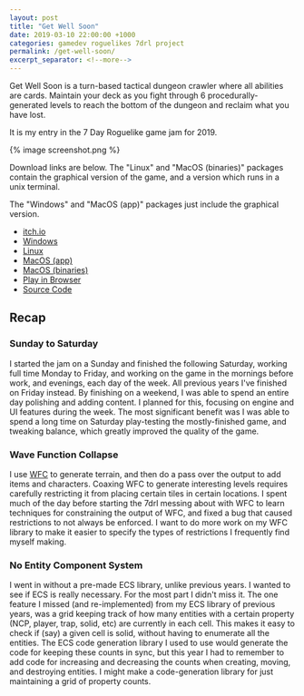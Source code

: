 ```yaml
---
layout: post
title: "Get Well Soon"
date: 2019-03-10 22:00:00 +1000
categories: gamedev roguelikes 7drl project
permalink: /get-well-soon/
excerpt_separator: <!--more-->
---
```


Get Well Soon is a turn-based tactical dungeon crawler where all abilities are cards.
Maintain your deck as you fight through 6 procedurally-generated levels to
reach the bottom of the dungeon and reclaim what you have lost.

It is my entry in the 7 Day Roguelike game jam for 2019.

{% image screenshot.png %}

Download links are below.
The "Linux" and "MacOS (binaries)" packages contain the graphical version of the game,
and a version which runs in a unix terminal.

The "Windows" and "MacOS (app)" packages just include the graphical version.

- [itch.io](https://gridbugs.itch.io/get-well-soon)
- [Windows](https://files.gridbugs.org/get-well-soon-windows-x86_64-7drl.zip)
- [Linux](https://files.gridbugs.org/get-well-soon-linux-x86_64-7drl.zip)
- [MacOS (app)](https://files.gridbugs.org/GetWellSoon-7drl.dmg)
- [MacOS (binaries)](https://files.gridbugs.org/get-well-soon-macos-x86_64-7drl.zip)
- [Play in Browser](https://games.gridbugs.org/get-well-soon/7drl/)
- [Source Code](https://github.com/stevebob/gws/tree/7drl)

<!--more-->

## Recap

### Sunday to Saturday

I started the jam on a Sunday and finished the following Saturday, working full
time Monday to Friday, and working on the game in the mornings before work, and
evenings, each day of the week. All previous years I've finished on Friday
instead. By finishing on a weekend, I was able to spend an entire day polishing
and adding content. I planned for this, focusing on engine and UI features
during the week. The most significant benefit was I was able to spend a long
time on Saturday play-testing the mostly-finished game, and tweaking balance,
which greatly improved the quality of the game.

### Wave Function Collapse

I use [WFC](/wave-function-collapse) to generate terrain, and then do a pass
over the output to add items and characters. Coaxing WFC to generate
interesting levels requires carefully restricting it from placing certain tiles
in certain locations. I spent much of the day before starting the 7drl messing
about with WFC to learn techniques for constraining the output of WFC, and fixed
a bug that caused restrictions to not always be enforced. I want to do more work
on my WFC library to make it easier to specify the types of restrictions I
frequently find myself making.

### No Entity Component System

I went in without a pre-made ECS library, unlike previous years. I wanted to see
if ECS is really necessary. For the most part I didn't miss it. The one feature
I missed (and re-implemented) from my ECS library of previous years, was a grid
keeping track of how many entities with a certain property (NCP, player, trap,
solid, etc) are currently in each cell. This makes it easy to check if (say) a
given cell is solid, without having to enumerate all the entities. The ECS code
generation library I used to use would generate the code for keeping these
counts in sync, but this year I had to remember to add code for increasing and
decreasing the counts when creating, moving, and destroying entities. I might
make a code-generation library for just maintaining a grid of property counts.

